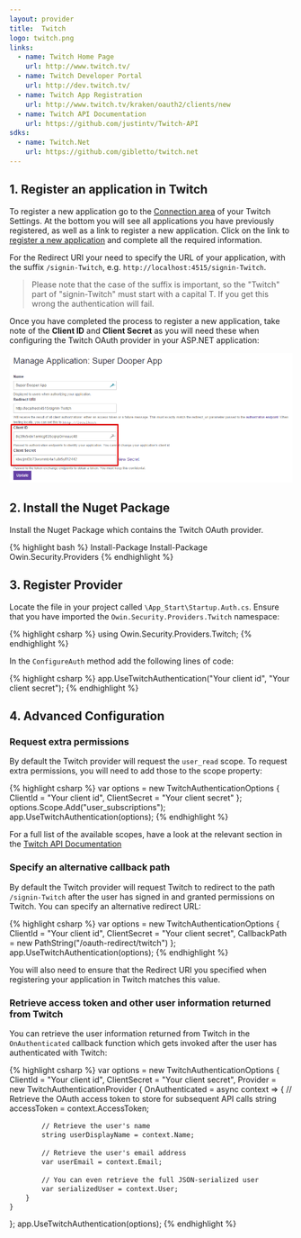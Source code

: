 ```yaml
---
layout: provider
title:  Twitch
logo: twitch.png
links: 
  - name: Twitch Home Page
    url: http://www.twitch.tv/
  - name: Twitch Developer Portal
    url: http://dev.twitch.tv/
  - name: Twitch App Registration
    url: http://www.twitch.tv/kraken/oauth2/clients/new
  - name: Twitch API Documentation
    url: https://github.com/justintv/Twitch-API
sdks:
  - name: Twitch.Net
    url: https://github.com/gibletto/twitch.net
---
```


## 1. Register an application in Twitch

To register a new application go to the [Connection area](http://www.twitch.tv/settings/connections) of your Twitch Settings. At the bottom you will see all applications you have previously registered, as well as a link to register a new application. Click on the link to [register a new application](http://www.twitch.tv/kraken/oauth2/clients/new) and complete all the required information.

For the Redirect URI your need to specify the URL of your application, with the suffix `/signin-Twitch`, e.g. `http://localhost:4515/signin-Twitch`. 

> Please note that the case of the suffix is important, so the "Twitch" part of "signin-Twitch" must start with a capital T. If you get this wrong the authentication will fail.

Once you have completed the process to register a new application, take note of the **Client ID** and **Client Secret** as you will need these when configuring the Twitch OAuth provider in your ASP.NET application:

![](/images/twitch-client-id-and-secret.png)

## 2. Install the Nuget Package

Install the Nuget Package which contains the Twitch OAuth provider.

{% highlight bash %}
Install-Package Install-Package Owin.Security.Providers
{% endhighlight %}

## 3. Register Provider
 
Locate the file in your project called `\App_Start\Startup.Auth.cs`. Ensure that you have imported the `Owin.Security.Providers.Twitch` namespace:

{% highlight csharp %}
using Owin.Security.Providers.Twitch;
{% endhighlight %}

In the `ConfigureAuth` method add the following lines of code:

{% highlight csharp %}
app.UseTwitchAuthentication("Your client id", "Your client secret");
{% endhighlight %}

## 4. Advanced Configuration

### Request extra permissions

By default the Twitch provider will request the `user_read` scope. To request extra permissions, you will need to add those to the scope property:

{% highlight csharp %}
var options = new TwitchAuthenticationOptions
{
    ClientId = "Your client id", 
    ClientSecret = "Your client secret"
};
options.Scope.Add("user_subscriptions");
app.UseTwitchAuthentication(options);
{% endhighlight %}

For a full list of the available scopes, have a look at the relevant section in the [Twitch API Documentation](https://github.com/justintv/Twitch-API/blob/master/authentication.md#scopes)

### Specify an alternative callback path

By default the Twitch provider will request Twitch to redirect to the path `/signin-Twitch` after the user has signed in and granted permissions on Twitch. You can specify an alternative redirect URL:

{% highlight csharp %}
var options = new TwitchAuthenticationOptions
{
    ClientId = "Your client id", 
    ClientSecret = "Your client secret",
    CallbackPath = new PathString("/oauth-redirect/twitch")
};
app.UseTwitchAuthentication(options);
{% endhighlight %}

You will also need to ensure that the Redirect URI you specified when registering your application in Twitch matches this value.

### Retrieve access token and other user information returned from Twitch

You can retrieve the user information returned from Twitch in the `OnAuthenticated` callback function which gets invoked after the user has authenticated with Twitch:

{% highlight csharp %}
var options = new TwitchAuthenticationOptions
{
    ClientId = "Your client id", 
    ClientSecret = "Your client secret",
    Provider = new TwitchAuthenticationProvider
    {
        OnAuthenticated = async context =>
        {
            // Retrieve the OAuth access token to store for subsequent API calls
            string accessToken = context.AccessToken;

            // Retrieve the user's name
            string userDisplayName = context.Name;

            // Retrieve the user's email address
            var userEmail = context.Email;

            // You can even retrieve the full JSON-serialized user
            var serializedUser = context.User;
        }
    }
};
app.UseTwitchAuthentication(options);
{% endhighlight %}
